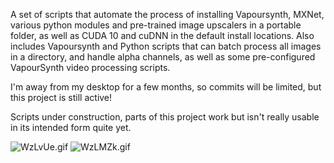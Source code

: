 A set of scripts that automate the process of installing Vapoursynth, MXNet, various python modules and pre-trained image upscalers in a portable folder, as well as CUDA 10 and cuDNN in the default install locations. Also includes Vapoursynth and Python scripts that can batch process all images in a directory, and handle alpha channels, as well as some pre-configured VapourSynth video processing scripts. 

I'm away from my desktop for a few months, so commits will be limited, but this project is still active!

Scripts under construction, parts of this project work but isn't really usable in its intended form quite yet. 

![WzLvUe.gif](https://i.lensdump.com/i/WzLvUe.gif)
![WzLMZk.gif](https://i.lensdump.com/i/WzLMZk.gif)


